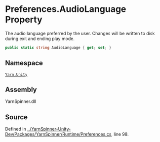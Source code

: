 <!-- This file was generated by a tool. Do not edit this file by hand. -->

# Preferences.AudioLanguage Property

The audio language preferred by the user. Changes will
be written to disk during exit and ending play mode.


```csharp
public static string AudioLanguage { get; set; }
```



## Namespace
[`Yarn.Unity`](/api/csharp/yarn.unity/README.md)

## Assembly
YarnSpinner.dll

## Source
Defined in [../YarnSpinner-Unity-Dev/Packages/YarnSpinner/Runtime/Preferences.cs](https://github.com/YarnSpinnerTool/YarnSpinner-Unity//blob/develop/Runtime/Preferences.cs#L98), line 98.
